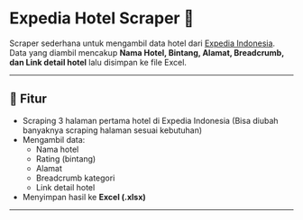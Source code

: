 # Expedia Hotel Scraper 🏨

Scraper sederhana untuk mengambil data hotel dari [Expedia Indonesia](https://www.expedia.co.id).  
Data yang diambil mencakup **Nama Hotel, Bintang, Alamat, Breadcrumb, dan Link detail hotel** lalu disimpan ke file Excel.

---

## 🚀 Fitur
- Scraping 3 halaman pertama hotel di Expedia Indonesia (Bisa diubah banyaknya scraping halaman sesuai kebutuhan)
- Mengambil data:
  - Nama hotel
  - Rating (bintang)
  - Alamat
  - Breadcrumb kategori
  - Link detail hotel
- Menyimpan hasil ke **Excel (.xlsx)**

---
